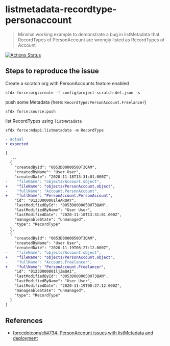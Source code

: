 # listmetadata-recordtype-personaccount

> Minimal working example to demonstrate a bug in listMetadata that RecordTypes of PersonAccount are wrongly listed as RecordTypes of Account

[![Actions Status](https://github.com/mdapi-issues/listmetadata-recordtype-personaccount/workflows/Test%20and%20Release/badge.svg)](https://github.com/mdapi-issues/listmetadata-recordtype-personaccount/actions)

## Steps to reproduce the issue

Create a scratch org with PersonAccounts feature enabled

```console
sfdx force:org:create -f config/project-scratch-def.json -s
```

push some Metadata (here: `RecordType:PersonAccount.Freelancer`)

```console
sfdx force:source:push
```

list RecordTypes using `listMetadata`

```console
sfdx force:mdapi:listmetadata -m RecordType
```

```diff
- actual
+ expected
```

```diff
[
  ...
  {
    "createdById": "0053D0000050OT3QAM",
    "createdByName": "User User",
    "createdDate": "2020-11-18T13:31:01.000Z",
-    "fileName": "objects/Account.object",
+    "fileName": "objects/PersonAccount.object",
-    "fullName": "Account.PersonAccount",
+    "fullName": "PersonAccount.PersonAccount",
    "id": "0123D000001leARQAY",
    "lastModifiedById": "0053D0000050OT3QAM",
    "lastModifiedByName": "User User",
    "lastModifiedDate": "2020-11-18T13:31:01.000Z",
    "manageableState": "unmanaged",
    "type": "RecordType"
  },
  {
    "createdById": "0053D0000050OT3QAM",
    "createdByName": "User User",
    "createdDate": "2020-11-19T08:27:12.000Z",
-    "fileName": "objects/Account.object",
+    "fileName": "objects/PersonAccount.object",
-    "fullName": "Account.Freelancer",
+    "fullName": "PersonAccount.Freelancer",
    "id": "0123D000001ljZmQAI",
    "lastModifiedById": "0053D0000050OT3QAM",
    "lastModifiedByName": "User User",
    "lastModifiedDate": "2020-11-19T08:27:12.000Z",
    "manageableState": "unmanaged",
    "type": "RecordType"
  }
]
```

## References

- [forcedotcom/cli#734: PersonAccount issues with listMetadata and deployment](https://github.com/forcedotcom/cli/issues/734)
